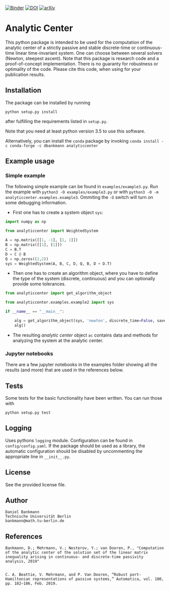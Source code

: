 [![Binder](https://mybinder.org/badge_logo.svg)](https://ovh.mybinder.org/v2/git/https%3A%2F%2Fgitlab.tubit.tu-berlin.de%2FPassivityRadius%2Fanalyticcenter/8675b0fb6c9e839d9b8a5d0a421e07ac8ba5af59?filepath=analyticcenter%2Fexamples%2FPublication_Example-n-6-m-3.ipynb)
[![DOI](https://zenodo.org/badge/DOI/10.5281/zenodo.2643171.svg)](https://doi.org/10.5281/zenodo.2643171)
[![arXiv](https://img.shields.io/badge/math.CO-arXiv%3A1904.08202-B31B1B.svg)](https://arxiv.org/abs/1904.08202)
# Analytic Center

This python package is intended to be used for the computation of the analytic center of a strictly passive and stable discrete-time or continuous-time linear time-invariant system.
One can choose between several solvers (Newton, steepest ascent). Note that this package is research code and a proof-of-concept implementation. There is no guaranty for robustness or optimality of the code.
Please cite this code, when using for your publication results.

## Installation
The package can be installed by running

`python setup.py install`

after fulfilling the requirements listed in `setup.py`.

Note that you need at least python version 3.5 to use this software.

Alternatively, you can install the `conda` package by invoking
`conda install -c conda-forge -c dbankmann analyticcenter`



## Example usage
### Simple example
The following simple example can be found in `examples/example3.py`.
Run the example with `python3 -O examples/example3.py` or with `python3 -O -m analyticcenter.examples.example3`. Ommiting the `-O` switch will turn on some debugging information.
* First one has to create a system object `sys`:

```python
import numpy as np

from analyticcenter import WeightedSystem

A = np.matrix([[1, -1], [1, 1]])
B = np.matrix([[1], [1]])
C = B.T
D = C @ B
Q = np.zeros((2,2))
sys = WeightedSystem(A, B, C, D, Q, B, D + D.T)
```

* Then one has to create an algorithm object, where you have to define the type of the system (discrete, continuous) and you can optionally provide some tolerances.

```python
from analyticcenter import get_algorithm_object

from analyticcenter.examples.example2 import sys

if __name__ == "__main__":

    alg = get_algorithm_object(sys, 'newton', discrete_time=False, save_intermediate=True)
    alg()
```

* The resulting _analytic center_ object `ac` contains data and methods for analyzing the system at the analytic center.

### Jupyter notebooks
There are a few jupyter notebooks in the examples folder showing all the results (and more) that are used in the references below.



## Tests
Some tests for the basic functionality have been written. You can run those with 

`python setup.py test`

## Logging
Uses pythons `logging` module. Configuration can be found in `config/config.yaml`. If the package should be used as a library, the automatic configuration should be disabled by uncommenting the appropriate line in `__init__.py`.
## License
See the provided license file.

## Author
    Daniel Bankmann
    Technische Universität Berlin
    bankmann@math.tu-berlin.de

## References
	Bankmann, D.; Mehrmann, V.; Nesterov, Y.; van Dooren, P., "Computation of the analytic center of the solution set of the linear matrix inequality arising in continuous- and discrete-time passivity analysis, 2019"


	C. A. Beattie, V. Mehrmann, and P. Van Dooren, “Robust port-Hamiltonian representations of passive systems,” Automatica, vol. 100, pp. 182–186, Feb. 2019.
